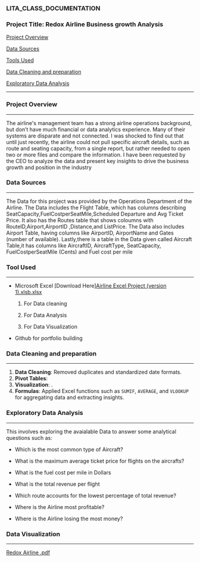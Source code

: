 ###   LITA_CLASS_DOCUMENTATION

### Project Title: Redox Airline Business growth Analysis

[Project Overview](#Project-Overview)

[Data Sources](#data-sources)

[Tools Used](#tools-used)

[Data Cleaning and preparation](#data-cleaning-and-preparation)

[Exploratory Data Analysis](#exploratory-data-analysis)

---
### Project Overview
---
The airline's management team has a strong airline
operations background, but don’t have much financial or
data analytics experience. Many of their systems are
disparate and not connected. I was shocked to find out
that until just recently, the airline could not pull specific
aircraft details, such as route and seating capacity, from a
single report, but rather needed to open two or more files
and compare the information.
I have been requested by the CEO to analyze the data and
present key insights to drive the business growth and
position in the industry

### Data Sources
---
The Data for this project was provided by the Operations Department of the Airline. The Data includes the Flight Table, which has  columns describing 
    SeatCapacity,FuelCostperSeatMile,Scheduled Departure and Avg Ticket Price.
It also has the Routes table that shows coloumns with
    RouteID,Airport,AirportID	,Distance,and	ListPrice.
The Data also includes Airport Table, having columns like
    AirportID,	AirportName and	Gates (number of available).
Lastly,there is a table in the Data given called Aircraft Table,it has columns like
    AircraftID,	AircraftType,	SeatCapacity,	FuelCostperSeatMile (Cents) and	Fuel cost per mile

### Tool Used
---
- Microsoft Excel [Download Here][Airline Excel Project (version 1).xlsb.xlsx](https://github.com/user-attachments/files/17615605/Airline.Excel.Project.version.1.xlsb.xlsx)
  
   1.  For Data cleaning

   2.  For Data Analysis
     
   3.  For Data Visualization
- Github for portfolio building

### Data Cleaning and preparation
---
1. **Data Cleaning**: Removed duplicates and standardized date formats.
2. **Pivot Tables**: 
3. **Visualization**: .
4. **Formulas**: Applied Excel functions such as `SUMIF`, `AVERAGE`, and `VLOOKUP` for aggregating data and extracting insights.

### Exploratory Data Analysis
---
This involves exploring the avaialable Data to answer some analytical questions such as:
  - Which is the most common type of Aircraft?

  - What is the maximum average ticket price for flights on the aircrafts?

  - What is the fuel cost per mile in Dollars

  - What is the total revenue per flight

  - Which route accounts for the lowest percentage of total revenue?

  - Where is the Airline most profitable?

  - Where is the Airline losing the most money?

### Data Visualization
---

[Redox Airline .pdf](https://github.com/user-attachments/files/17611049/Redox.Airline.pdf)
